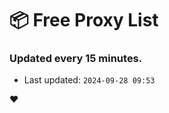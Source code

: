 # :package: Free Proxy List
### Updated every 15 minutes.

- Last updated: `2024-09-28 09:53`

:heart:

